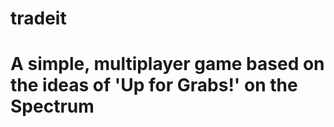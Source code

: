 tradeit
=======

A simple, multiplayer game based on the ideas of 'Up for Grabs!' on the Spectrum
=======
